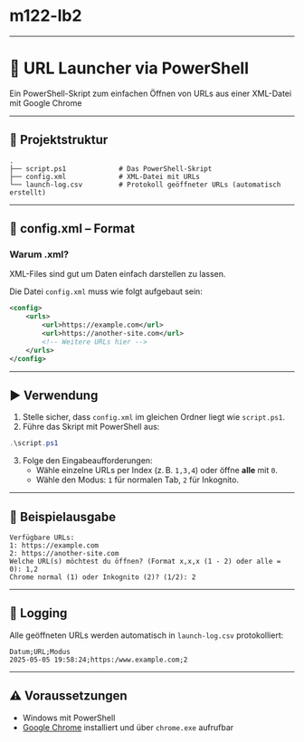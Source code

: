 # m122-lb2
---
# 🔗 URL Launcher via PowerShell

Ein PowerShell-Skript zum einfachen Öffnen von URLs aus einer XML-Datei mit Google Chrome

---

## 📁 Projektstruktur

```
.
├── script.ps1             # Das PowerShell-Skript
├── config.xml             # XML-Datei mit URLs
└── launch-log.csv         # Protokoll geöffneter URLs (automatisch erstellt)
```

---

## 📝 config.xml – Format
### Warum .xml?
XML-Files sind gut um Daten einfach darstellen zu lassen.

Die Datei `config.xml` muss wie folgt aufgebaut sein:

```xml
<config>
    <urls>
        <url>https://example.com</url>
        <url>https://another-site.com</url>
        <!-- Weitere URLs hier -->
    </urls>
</config>
```

---

## ▶️ Verwendung

1. Stelle sicher, dass `config.xml` im gleichen Ordner liegt wie `script.ps1`.
2. Führe das Skript mit PowerShell aus:

```powershell
.\script.ps1
```

3. Folge den Eingabeaufforderungen:
   - Wähle einzelne URLs per Index (z. B. `1,3,4`) oder öffne **alle** mit `0`.
   - Wähle den Modus: `1` für normalen Tab, `2` für Inkognito.

---

## 📓 Beispielausgabe

```
Verfügbare URLs:
1: https://example.com
2: https://another-site.com
Welche URL(s) möchtest du öffnen? (Format x,x,x (1 - 2) oder alle = 0): 1,2
Chrome normal (1) oder Inkognito (2)? (1/2): 2
```

---

## 📄 Logging

Alle geöffneten URLs werden automatisch in `launch-log.csv` protokolliert:

```
Datum;URL;Modus
2025-05-05 19:58:24;https:/www.example.com;2
```

---

## ⚠️ Voraussetzungen

- Windows mit PowerShell
- [Google Chrome](https://www.google.com/chrome/) installiert und über `chrome.exe` aufrufbar



